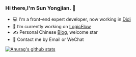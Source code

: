 ### Hi there,I'm Sun Yongjian. 👋

- 💻 I'm a front-end expert developer, now working in [Didi](http://github.com/didi)
- 🔭 I’m currently working on [LogicFlow](https://github.com/didi/LogicFlow)
- ✍️ Personal Chinese [Blog](https://github.com/sunyongjian/blog), welcome star
- 💬 Contact me by Email or WeChat

[![Anurag's github stats](https://github-readme-stats.vercel.app/api?username=sunyongjian)](https://github.com/anuraghazra/github-readme-stats)

<!--
**sunyongjian/sunyongjian** is a ✨ _special_ ✨ repository because its `README.md` (this file) appears on your GitHub profile.

Here are some ideas to get you started:

- 🔭 I’m currently working on [LogicFlow](https://github.com/didi/LogicFlow)
- 🌱 I’m currently learning ...
- 👯 I’m looking to collaborate on ...
- 🤔 I’m looking for help with ...
- 💬 Ask me about ...
- 📫 How to reach me: ...
- 😄 Pronouns: ...
- ⚡ Fun fact: ...
-->
